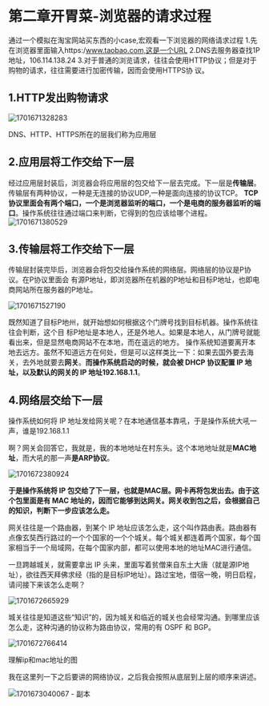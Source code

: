 # 第二章开胃菜-浏览器的请求过程
通过一个模拟在淘宝网站买东西的小case,宏观看一下浏览器的网络请求过程
1.先在浏览器里面输入https:/www.taobao.com,这是一个URL
2.DNS去服务器查找1P地址，106.114.138.24
3.对于普通的浏览请求，往往会使用HTTP协议；但是对于购物的请求，往往需要进行加密传输，因而会使用HTTPS协
议。

## 1.HTTP发出购物请求

![1701671328283](C:\Users\12181\Desktop\记录\9剑\1701671328283.png)

DNS、HTTP、HTTPS所在的层我们称为应用层


## 2.应用层将工作交给下一层
经过应用层封装后，浏览器会将应用层的包交给下一层去完成。下一层是**传输层**。
传输层有两种协议，一种是无连接的协议UDP,一种是面向连接的协议TCP。
**TCP协议里面会有两个端口，一个是浏览器监听的端口，一个是电商的服务器监听的端口**。操作系统往往通过端口来判断，它得到的包应该给哪个进程。
![1701671380529](C:\Users\12181\Desktop\记录\9剑\1701671380529.png)

## 3.传输层将工作交给下一层
传输层封装完毕后，浏览器会将包交给操作系统的网络层。网络层的协议是P协议。在P协议里面会
有源P地址，即浏览器所在机器的P地址和目标P地址，也即电商网站所在服务器的P地址。

![1701671527190](C:\Users\12181\Desktop\记录\9剑\1701671527190.png)

既然知道了目标P地州，就开始想如何根据这个门牌号找到目标机器。操作系统往往会判断，这个目
标P地址是本地人，还是外地人。如果是本地人，从门牌号就能看出来，但是显然电商网站不在本地，而在遥远的地方。
操作系统知道要离开本地去远方。虽然不知道远方在何处，但是可以这样类比一下：如果去国外要去海关，去外地就要去**网关**。**而操作系统启动的时候，就会被 DHCP 协议配置 IP 地址，以及默认的网关的 IP 地址192.168.1.1**。



## 4.网络层交给下一层
操作系统如何将 IP 地址发给网关呢？在本地通信基本靠吼，于是操作系统大吼一声，谁是192.168.1.1 

啊？网关会回答它，我就是，我的本地地址在村东头。这个本地地址就是**MAC地址**，而大吼的那一声**是ARP协议**。

![1701672380924](C:\Users\12181\Desktop\记录\9剑\1701672380924.png)

**于是操作系统将 IP 包交给了下一层，也就是MAC层。网卡再将包发出去。由于这个包里面是有 MAC 地址的，因而它能够到达网关。网关收到包之后，会根据自己的知识，判断下一步应该怎么走。**

网关往往是一个路由器，到某个 IP 地址应该怎么走，这个叫作路由表。路由器有点像玄奘西行路过的一个个国家的一个个城关。每个城关都连着两个国家，每个国家相当于一个局域网，在每个国家内部，都可以使用本地的地址MAC进行通信。

一旦跨越城关，就需要拿出 IP 头来，里面写着贫僧来自东土大唐（就是源IP地址），欲往西天拜佛求经（指的是目标IP地址）。路过宝地，借宿一晚，明日启程，请问接下来该怎么走啊？

![1701672665929](C:\Users\12181\Desktop\记录\9剑\1701672665929.png)

城关往往是知道这些“知识”的，因为城关和临近的城关也会经常沟通。到哪里应该怎么走，这种沟通的协议称为路由协议，常用的有 OSPF 和 BGP。

![1701672766414](C:\Users\12181\Desktop\记录\9剑\1701672766414.png)

理解ip和mac地址的图

我在这里列一下之后要讲的网络协议，之后我会按照从底层到上层的顺序来讲述。

![1701673040067 - 副本](C:\Users\12181\Desktop\记录\9剑\1701673040067.png)